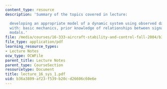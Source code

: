 ```yaml
---
content_type: resource
description: 'Summary of the topics covered in lecture:

  developing an appropriate model of a dynamic system using observed data combined
  with: basic mechanics, prior knowledge of relationships between signals and input/output
  modals.'
file: /media/courses/16-333-aircraft-stability-and-control-fall-2004/b36a3809af23f539b20cd26606c60e6e_lecture_16_sys_1.pdf
file_type: application/pdf
learning_resource_types:
- Lecture Notes
ocw_type: OCWFile
parent_title: Lecture Notes
parent_type: CourseSection
resourcetype: Document
title: lecture_16_sys_1.pdf
uid: b36a3809-af23-f539-b20c-d26606c60e6e
---
```

